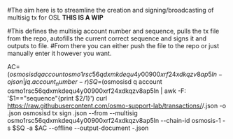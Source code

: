 #The aim here is to streamline the creation and signing/broadcasting of multisig tx for OSL **THIS IS A WIP**

#This defines the multisig account number and sequence, pulls the tx file from the repo, autofills the current correct sequence and signs it and outputs to file. 
#From there you can either push the file to the repo or just manually enter it however you want.

AC=$(osmosisd q account osmo1rsc56qdxmkdequ4y00900xrf24xdkqzv8ap5ln -o json | jq .account_number -r)
SQ=$(osmosisd q account osmo1rsc56qdxmkdequ4y00900xrf24xdkqzv8ap5ln | awk -F: '$1=="sequence"{print $2/1}')
curl https://raw.githubusercontent.com/osmo-support-lab/transactions/<TXDIR>/<TXNAME>.json -o <TXNAME>.json
osmosisd tx sign <TXNAME>.json --from <YOURKEYNAME> --multisig osmo1rsc56qdxmkdequ4y00900xrf24xdkqzv8ap5ln --chain-id osmosis-1 -s $SQ -a $AC --offline --output-document <TXNAME>-<YOURNAME>.json
